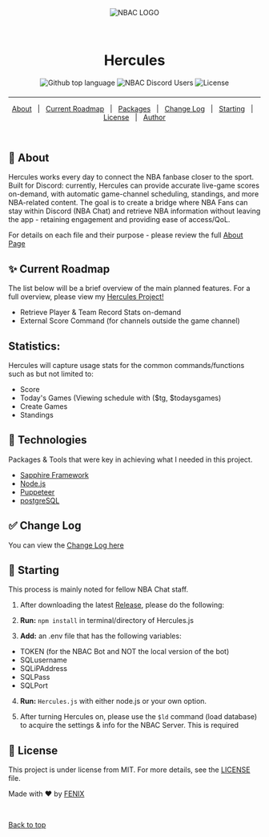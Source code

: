 <div align="center" id="top"> 
  <img src="https://i.imgur.com/3ITeih6.gif" alt="NBAC LOGO" />

  &#xa0;

</div>

<h1 align="center">Hercules</h1>

<p align="center">
  <img alt="Github top language" src="https://img.shields.io/github/languages/top/fearandesire/Hercules?color=green">

  <img alt="NBAC Discord Users" src="https://img.shields.io/badge/NBAC%20Users-149%2C588-blue">

  <img alt="License" src="https://img.shields.io/github/license/fearandesire/Hercules">

  <!-- <img alt="Github issues" src="https://img.shields.io/github/issues/fearandesire/src?color=56BEB8" /> -->

  <!-- <img alt="Github forks" src="https://img.shields.io/github/forks/fearandesire/src?color=56BEB8" /> -->

  <!-- <img alt="Github stars" src="https://img.shields.io/github/stars/fearandesire/src?color=56BEB8" /> -->
</p>



<h4 align="center">
	<!-- 🚧  Hercules  🚀 Under construction.  🚧 -->
</h4> 

<hr> 

<p align="center">
  <a href="#dart-about">About</a> &#xa0; | &#xa0; 
  <a href="#sparkles-current-roadmap">Current Roadmap</a> &#xa0; | &#xa0;
  <a href="#rocket-technologies">Packages</a> &#xa0; | &#xa0;
  <a href="#white_check_mark-change-log">Change Log</a> &#xa0; | &#xa0;
  <a href="#checkered_flag-starting">Starting</a> &#xa0; | &#xa0;
  <a href="#memo-license">License</a> &#xa0; | &#xa0;
  <a href="https://github.com/fearandesire" target="_blank">Author</a>
</p>

<br>

## :dart: About ##

Hercules works every day to connect the NBA fanbase closer to the sport. Built for Discord: currently, Hercules can provide accurate live-game scores on-demand, with automatic game-channel scheduling, standings, and more NBA-related content. The goal is to create a bridge where NBA Fans can stay within Discord (NBA Chat) and retrieve NBA information without leaving the app - retaining engagement and providing ease of access/QoL.

For details on each file and their purpose - please review the full [About Page](About.md)

## :sparkles: Current Roadmap ##

The list below will be a brief overview of the main planned features.
For a full overview, please view my [Hercules Project!](https://github.com/users/fearandesire/projects/3)

- Retrieve Player & Team Record Stats on-demand
- External Score Command (for channels outside the game channel)

## Statistics: ##

Hercules will capture usage stats for the common commands/functions such as but not limited to:

- Score
- Today's Games (Viewing schedule with ($tg, $todaysgames)
- Create Games
- Standings


## :rocket: Technologies ##

Packages & Tools that were key in achieving what I needed in this project.

- [Sapphire Framework](https://github.com/sapphiredev/framework)
- [Node.js](https://nodejs.org/en/)
- [Puppeteer](https://www.npmjs.com/package/puppeteer)
- [postgreSQL](https://www.postgresql.org)

## :white_check_mark: Change Log ##

You can view the [Change Log here](ChangeLog.md)

## :checkered_flag: Starting ##

This process is mainly noted for fellow NBA Chat staff.

1. After downloading the latest [Release](https://github.com/fearandesire/Hercules/releases), please do the following:

2. **Run:** ```npm install``` in terminal/directory of Hercules.js


3. **Add:** an .env file that has the following variables:
  - TOKEN (for the NBAC Bot and NOT the local version of the bot)
  - SQLusername
  - SQLiPAddress
  - SQLPass
  - SQLPort

4. **Run:** ```Hercules.js``` with either node.js or your own option.

5. After turning Hercules on, please use the ```$ld``` command (load database) to acquire the settings & info for the NBAC Server. This is required

## :memo: License ##

This project is under license from MIT. For more details, see the [LICENSE](https://github.com/fearandesire/Hercules/blob/local/LICENSE) file.


Made with :heart: by <a href="https://github.com/fearandesire" target="_blank">FENIX</a>

&#xa0;

<a href="#top">Back to top</a>
